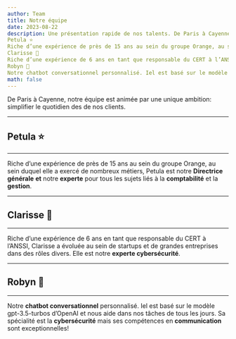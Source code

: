 ```yaml
---
author: Team
title: Notre équipe
date: 2023-08-22
description: Une présentation rapide de nos talents. De Paris à Cayenne, notre équipe est animée par une unique ambition: simplifier le quotidien des de nos clients.
Petula ⭐
Riche d’une expérience de près de 15 ans au sein du groupe Orange, au sein duquel elle a exercé de nombreux métiers, Petula est notre Directrice générale et notre experte pour tous les sujets liés à la comptabilité et la gestion. 
Clarisse 🔐
Riche d’une expérience de 6 ans en tant que responsable du CERT à l’ANSSI, Clarisse a évoluée au sein de startups et de grandes entreprises dans des rôles divers. Elle est notre experte cybersécurité.
Robyn 🤖
Notre chatbot conversationnel personnalisé. Iel est basé sur le modèle gpt-3.5-turbos d’OpenAI et nous aide dans nos tâches de tous les jours. Sa spécialité est la cybersécurité mais ses compétences en communication sont exceptionnelles!
math: false
---
```

De Paris à Cayenne, notre équipe est animée par une unique ambition: simplifier le quotidien des de nos clients. 
****
## Petula ⭐
****
Riche d’une expérience de près de 15 ans au sein du groupe Orange, au sein duquel elle a exercé de nombreux métiers, Petula est notre **Directrice générale** **et** notre **experte** pour tous les sujets liés à la **comptabilité** et la **gestion**. 
****
## Clarisse 🔐
****
Riche d’une expérience de 6 ans en tant que responsable du CERT à l’ANSSI, Clarisse a évoluée au sein de startups et de grandes entreprises dans des rôles divers. Elle est notre **experte cybersécurité**.
****
## Robyn 🤖
****
Notre **chatbot conversationnel** personnalisé. Iel est basé sur le modèle gpt-3.5-turbos d’OpenAI et nous aide dans nos tâches de tous les jours. Sa spécialité est la **cybersécurité** mais ses compétences en **communication** sont exceptionnelles!
